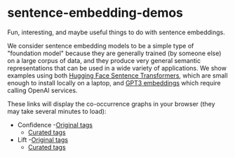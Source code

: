 # sentence-embedding-demos
Fun, interesting, and maybe useful things to do with sentence embeddings.

We consider sentence embedding models to be a simple type of "foundation model" because they are generally trained (by someone else) on a large corpus of data, and they produce very general semantic representations that can be used in a wide variety of applications. We show examples using both [Hugging Face Sentence Transformers](https://huggingface.co/sentence-transformers), which are small enough to install locally on a laptop, and [GPT3 embeddings](https://platform.openai.com/docs/guides/embeddings/what-are-embeddings) which require calling OpenAI services.


These links will display the co-occurrence graphs in your browser (they may take several minutes to load):
* Confidence
   -[Original tags](https://htmlpreview.github.io/?https://raw.githubusercontent.com/rmhorton/sentence-embedding-demos/main/tag_curation/cooccurrence_original_tags.html)
  - [Curated tags](https://htmlpreview.github.io/?https://raw.githubusercontent.com/rmhorton/sentence-embedding-demos/main/tag_curation/cooccurrence_curated_tags.html)
* Lift
   -[Original tags](https://htmlpreview.github.io/?https://raw.githubusercontent.com/rmhorton/sentence-embedding-demos/main/tag_curation/cooccurrence_original_tags.html?metric=lift)
  - [Curated tags](https://htmlpreview.github.io/?https://raw.githubusercontent.com/rmhorton/sentence-embedding-demos/main/tag_curation/cooccurrence_curated_tags.html?metric=lift)
